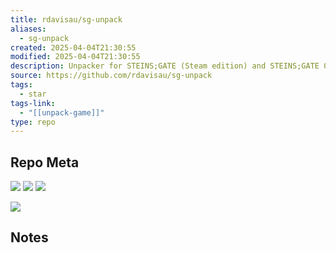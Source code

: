 ```yaml
---
title: rdavisau/sg-unpack
aliases:
  - sg-unpack
created: 2025-04-04T21:30:55
modified: 2025-04-04T21:30:55
description: Unpacker for STEINS;GATE (Steam edition) and STEINS;GATE 0 .mpk content files
source: https://github.com/rdavisau/sg-unpack
tags:
  - star
tags-link:
  - "[[unpack-game]]"
type: repo
---
```

## Repo Meta

![](https://img.shields.io/github/stars/rdavisau/sg-unpack?style=for-the-badge&label=stars) ![](https://img.shields.io/github/repo-size/rdavisau/sg-unpack?style=for-the-badge&label=size) ![](https://img.shields.io/github/created-at/rdavisau/sg-unpack?style=for-the-badge&label=since)

[![](https://github-readme-stats.vercel.app/api/pin/?username=rdavisau&repo=sg-unpack&bg_color=00000000)](https://github.com/rdavisau/sg-unpack)

## Notes

